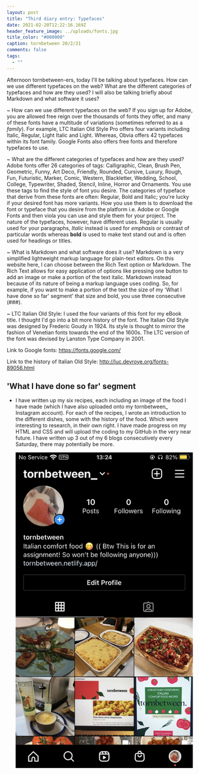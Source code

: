 ```yaml
---
layout: post
title: "Third diary entry: Typefaces"
date: 2021-02-20T12:22:16.169Z
header_feature_image: ../uploads/fonts.jpg
title_color: "#000000"
caption: tornbetween 20/2/21
comments: false
tags:
  - ""
---
```

Afternoon tornbetween-ers, today I'll be talking about typefaces. How can we use different typefaces on the web? What are the different categories of typefaces and how are they used? I will also be talking briefly about Markdown and what software it uses? 

~ How can we use different typefaces on the web? If you sign up for Adobe, you are allowed free reign over the thousands of fonts they offer, and many of these fonts have a multitude of variations (sometimes referred to as a *family*). For example, LTC Italian Old Style Pro offers four variants including Italic, Regular, Light Italic and Light. Whereas, Obvia offers 42 typefaces within its font family. Google Fonts also offers free fonts and therefore typefaces to use. 

~ What are the different categories of typefaces and how are they used? Adobe fonts offer 26 categories of tags: Calligraphic, Clean, Brush Pen, Geometric, Funny, Art Deco, Friendly, Rounded, Cursive, Luxury, Rough, Fun, Futuristic, Marker, Comic, Western, Blackletter, Wedding, School, College, Typewriter, Shaded, Stencil, Inline, Horror and Ornaments. You use these tags to find the style of font you desire. The categories of typeface that derive from these fonts are often: Regular, Bold and Italic; you're lucky if your desired font has more variants. How you use them is to download the font or typeface that you desire from the platform i.e. Adobe or Google Fonts and then viola you can use and style them for your project. The nature of the typefaces, however, have different uses. Regular is usually used for your paragraphs, *Italic* instead is used for *emphasis* or contrast of particular words whereas **bold** is used to make text stand out and is often used for headings or titles.

~ What is Markdown and what software does it use? Markdown is a very simplified lightweight markup language for plain-text editors. On this website here, I can choose between the Rich Text option or Markdown. The Rich Text allows for easy application of options like pressing one button to add an image or make a portion of the text italic. Markdown instead because of its nature of being a markup language uses coding. So, for example, if you want to make a portion of the text the size of my 'What I have done so far' segment' that size and bold, you use three consecutive (###). 

~ LTC Italian Old Style: I used the four variants of this font for my eBook title. I thought I'd go into a bit more history of the font. The Italian Old Style was designed by Frederic Goudy in 1924. Its style is thought to mirror the fashion of Venetian fonts towards the end of the 1600s. The LTC version of the font was devised by Lanston Type Company in 2001. 

Link to Google fonts: <https://fonts.google.com/>

Link to the history of Italian Old Style: <http://luc.devroye.org/fonts-89056.html>

## 'What I have done so far' segment

* I have written up my six recipes, each including an image of the food I have made (which I have also uploaded onto my tornbetween_ Instagram account). For each of the recipes,  I wrote an introduction to the different dishes, some with the history of the food. Which were interesting to research, in their own right. I have made progress on my HTML and CSS and will upload the coding to my GitHub in the very near future. I have written up 3 out of my 6 blogs consecutively every Saturday, there may potentially be more. 

  ![A picture of tornbetween's Instagram page: with images of food and book cover](../uploads/instagramtornbetween.jpg "tornbetween's Instagram account")